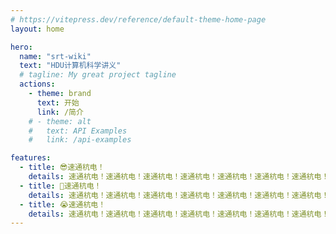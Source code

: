 ```yaml
---
# https://vitepress.dev/reference/default-theme-home-page
layout: home

hero:
  name: "srt-wiki"
  text: "HDU计算机科学讲义"
  # tagline: My great project tagline
  actions:
    - theme: brand
      text: 开始
      link: /简介
    # - theme: alt
    #   text: API Examples
    #   link: /api-examples

features:
  - title: 😎速通杭电！
    details: 速通杭电！速通杭电！速通杭电！速通杭电！速通杭电！速通杭电！速通杭电！速通杭电！速通杭电！速通杭电！速通杭电！
  - title: 🤧速通杭电！
    details: 速通杭电！速通杭电！速通杭电！速通杭电！速通杭电！速通杭电！速通杭电！速通杭电！速通杭电！速通杭电！速通杭电！
  - title: 😭速通杭电！
    details: 速通杭电！速通杭电！速通杭电！速通杭电！速通杭电！速通杭电！速通杭电！速通杭电！速通杭电！速通杭电！速通杭电！
---
```


